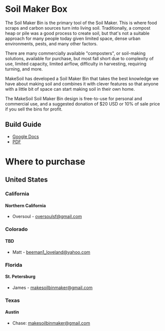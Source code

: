 # Soil Maker Box
The Soil Maker Bin is the primary tool of the Soil Maker. This is where food scraps and carbon sources turn into living soil. Traditionally, a compost heap or pile was a good process to create soil, but that's not a suitable approach for many people today given limited space, dense urban environments, pests, and many other factors.

There are many commercially available "composters", or soil-making solutions, available for purchase, but most fall short due to complexity of use, limited capacity, limited airflow, difficulty in harvesting, requiring turning, and more.

MakeSoil has developed a Soil Maker Bin that takes the best knowledge we have about making soil and combines it with clever features so that anyone with a little bit of space can start making soil in their own home. 

The MakeSoil Soil Maker Bin design is free-to-use for personal and commercial use, and a suggested donation of $20 USD or 10% of sale price if you sell the bins for profit.

## Build Guide
* [Google Docs](https://docs.google.com/document/d/1o8ayV6HfW81whocVO45VTXVj04JhL7x7xU_PqTRg0is/edit?usp=sharing)
* [PDF](https://drive.google.com/file/d/1p_UQAbEUt_omksB3pV5kMDb7WTXJHrTj/view?usp=sharing)


# Where to purchase
## United States

### California
#### Northern California
* Oversoul - oversoulsf@gmail.com

### Colorado
#### TBD
* Matt - beeman1_loveland@yahoo.com

### Florida
#### St. Petersburg
* James - makesoilbinmaker@gmail.com

### Texas
#### Austin
* Chase: makesoilbinmaker@gmail.com